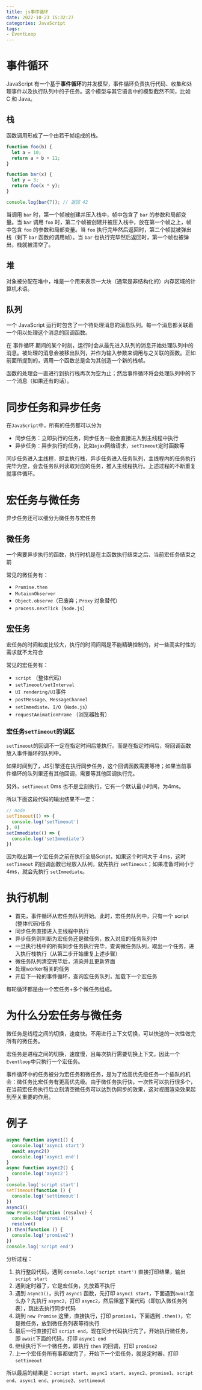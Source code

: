 ```yaml
---
title: js事件循环
date: 2022-10-23 15:32:27
categories: JavaScript
tags:
- EventLoop
---
```


# 事件循环

JavaScript 有一个基于**事件循环**的并发模型，事件循环负责执行代码、收集和处理事件以及执行队列中的子任务。这个模型与其它语言中的模型截然不同，比如 C 和 Java。

## 栈

函数调用形成了一个由若干帧组成的栈。

```js
function foo(b) {
  let a = 10;
  return a + b + 11;
}

function bar(x) {
  let y = 3;
  return foo(x * y);
}

console.log(bar(7)); // 返回 42
```

当调用 `bar` 时，第一个帧被创建并压入栈中，帧中包含了 `bar` 的参数和局部变量。当 `bar` 调用 `foo` 时，第二个帧被创建并被压入栈中，放在第一个帧之上，帧中包含 `foo` 的参数和局部变量。当 `foo` 执行完毕然后返回时，第二个帧就被弹出栈（剩下 `bar` 函数的调用帧）。当 `bar` 也执行完毕然后返回时，第一个帧也被弹出，栈就被清空了。

## 堆

对象被分配在堆中，堆是一个用来表示一大块（通常是非结构化的）内存区域的计算机术语。

## 队列

一个 JavaScript 运行时包含了一个待处理消息的消息队列。每一个消息都关联着一个用以处理这个消息的回调函数。

在 事件循环 期间的某个时刻，运行时会从最先进入队列的消息开始处理队列中的消息。被处理的消息会被移出队列，并作为输入参数来调用与之关联的函数。正如前面所提到的，调用一个函数总是会为其创造一个新的栈帧。

函数的处理会一直进行到执行栈再次为空为止；然后事件循环将会处理队列中的下一个消息（如果还有的话）。

# 同步任务和异步任务

在`JavaScript`中，所有的任务都可以分为

- 同步任务：立即执行的任务，同步任务一般会直接进入到主线程中执行
- 异步任务：异步执行的任务，比如`ajax`网络请求，`setTimeout`定时函数等

同步任务进入主线程，即主执行栈，异步任务进入任务队列，主线程内的任务执行完毕为空，会去任务队列读取对应的任务，推入主线程执行。上述过程的不断重复就事件循环。

# 宏任务与微任务

异步任务还可以细分为微任务与宏任务

## 微任务

一个需要异步执行的函数，执行时机是在主函数执行结束之后、当前宏任务结束之前

常见的微任务有：

- `Promise.then`
- `MutaionObserver`
- `Object.observe`（已废弃；`Proxy` 对象替代）
- `process.nextTick`（`Node.js`）

## 宏任务

宏任务的时间粒度比较大，执行的时间间隔是不能精确控制的，对一些高实时性的需求就不太符合

常见的宏任务有：

- `script` （整体代码）
- `setTimeout/setInterval`
- `UI rendering/UI`事件
- `postMessage`、`MessageChannel`
- `setImmediate`、`I/O`（`Node.js`）
- `requestAnimationFrame` （浏览器独有）

### 宏任务`setTimeout`的误区

`setTimeout`的回调不一定在指定时间后能执行。而是在指定时间后，将回调函数放入事件循环的队列中。

如果时间到了，JS引擎还在执行同步任务，这个回调函数需要等待；如果当前事件循环的队列里还有其他回调，需要等其他回调执行完。

另外，`setTimeout` 0ms 也不是立刻执行，它有一个默认最小时间，为4ms。

所以下面这段代码的输出结果不一定：

```js
// node
setTimeout(() => {
  console.log('setTimeout')
}, 0)
setImmediate(() => {
  console.log('setImmediate')
})
```

因为取出第一个宏任务之前在执行全局Script，如果这个时间大于 4ms，这时 `setTimeout` 的回调函数已经放入队列，就先执行 `setTimeout`；如果准备时间小于 4ms，就会先执行 `setImmediate`。

# 执行机制

- 首先，事件循环从宏任务队列开始。此时，宏任务队列中，只有一个 script (整体代码)任务
- 同步任务直接进入主线程中执行
- 异步任务则判断为宏任务还是微任务，放入对应的任务队列中
- 一旦执行栈中的所有同步任务执行完毕，查询微任务队列，取出一个任务，进入执行栈执行（从第二步开始重复上述步骤）
- 微任务队列清空完毕后，渲染并且更新界面
- 处理worker相关的任务
- 开启下一轮的事件循环，查询宏任务队列，加载下一个宏任务

每轮循环都是由一个宏任务+多个微任务组成。

# 为什么分宏任务与微任务

微任务是线程之间的切换，速度快。不用进行上下文切换，可以快速的一次性做完所有的微任务。

宏任务是进程之间的切换，速度慢，且每次执行需要切换上下文。因此一个`Eventloop`中只执行一个宏任务。

事件循环中的任务被分为宏任务和微任务，是为了给高优先级任务一个插队的机会：微任务比宏任务有更高优先级。由于微任务执行快，一次性可以执行很多个，在当前宏任务执行后立刻清空微任务可以达到伪同步的效果，这对视图渲染效果起到至关重要的作用。

# 例子

```js
async function async1() {
  console.log('async1 start')
  await async2()
  console.log('async1 end')
}
async function async2() {
  console.log('async2')
}
console.log('script start')
setTimeout(function () {
  console.log('settimeout')
})
async1()
new Promise(function (resolve) {
  console.log('promise1')
  resolve()
}).then(function () {
  console.log('promise2')
})
console.log('script end')
```

分析过程：

1. 执行整段代码，遇到 `console.log('script start')` 直接打印结果，输出 `script start`
2. 遇到定时器了，它是宏任务，先放着不执行
3. 遇到 `async1()`，执行 `async1` 函数，先打印 `async1 start`，下面遇到`await`怎么办？先执行 `async2`，打印 `async2`，然后阻塞下面代码（即加入微任务列表），跳出去执行同步代码
4. 跳到 `new Promise` 这里，直接执行，打印 `promise1`，下面遇到 `.then()`，它是微任务，放到微任务列表等待执行
5. 最后一行直接打印 `script end`，现在同步代码执行完了，开始执行微任务，即 `await`下面的代码，打印 `async1 end`
6. 继续执行下一个微任务，即执行 `then` 的回调，打印 `promise2`
7. 上一个宏任务所有事都做完了，开始下一个宏任务，就是定时器，打印 `settimeout`

所以最后的结果是：`script start`、`async1 start`、`async2`、`promise1`、`script end`、`async1 end`、`promise2`、`settimeout`
